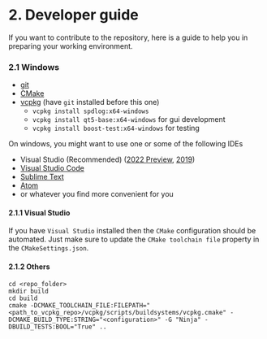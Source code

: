 # 2. Developer guide

If you want to contribute to the repository, here is a guide to help you in preparing your
working environment.

### 2.1 Windows

- [git](https://git-scm.com/download/)
- [CMake](https://cmake.org/download/)
- [vcpkg](https://vcpkg.io/en/getting-started.html) (have `git` installed before this one)
  - `vcpkg install spdlog:x64-windows`
  - `vcpkg install qt5-base:x64-windows` for gui development
  - `vcpkg install boost-test:x64-windows` for testing

On windows, you might want to use one or some of the following IDEs
- Visual Studio (Recommended) ([2022 Preview](https://visualstudio.microsoft.com/thank-you-downloading-visual-studio/?sku=community&ch=pre&rel=17), [2019](https://visualstudio.microsoft.com/thank-you-downloading-visual-studio/?sku=Community&rel=16#))
- [Visual Studio Code](https://code.visualstudio.com/sha/download?build=stable&os=win32-x64-user)
- [Sublime Text](https://download.sublimetext.com/Sublime%20Text%20Build%203211%20x64%20Setup.exe)
- [Atom](https://atom.io/download/windows_x64)
- or whatever you find more convenient for you

#### 2.1.1 Visual Studio
If you have `Visual Studio` installed then the `CMake` configuration should be automated.
Just make sure to update the `CMake toolchain file` property in the `CMakeSettings.json`.

#### 2.1.2 Others
```
cd <repo_folder>
mkdir build
cd build
cmake -DCMAKE_TOOLCHAIN_FILE:FILEPATH="<path_to_vcpkg_repo>/vcpkg/scripts/buildsystems/vcpkg.cmake" -DCMAKE_BUILD_TYPE:STRING="<configuration>" -G "Ninja" -DBUILD_TESTS:BOOL="True" .. 
```